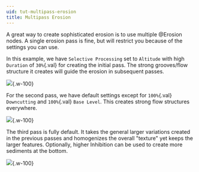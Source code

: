 ```yaml
---
uid: tut-multipass-erosion
title: Multipass Erosion
---
```


A great way to create sophisticated erosion is to use multiple @Erosion nodes. A single erosion pass is fine, but will restrict you because of the settings you can use.

In this example, we have `Selective Processing` set to `Altitude` with high `Duration` of `30%`{.val} for creating the initial pass. The strong grooves/flow structure it creates will guide the erosion in subsequent passes.

![](/images/ref/Erosion/Erosion-Pass1.webp){.w-100}

For the second pass, we have default settings except for `100%`{.val} `Downcutting` and `100%`{.val} `Base Level`. This creates strong flow structures everywhere.

![](/images/ref/Erosion/Erosion-Pass2.webp){.w-100}

The third pass is fully default. It takes the general larger variations created in the previous passes and homogenizes the overall "texture" yet keeps the larger features. Optionally, higher Inhibition can be used to create more sediments at the bottom.

![](/images/ref/Erosion/Erosion-Pass3.webp){.w-100}